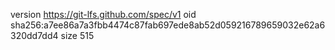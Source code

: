 version https://git-lfs.github.com/spec/v1
oid sha256:a7ee86a7a3fbb4474c87fab697ede8ab52d059216789659032e62a6320dd7dd4
size 515
